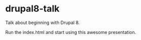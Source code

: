# drupal8-talk

Talk about beginning with Drupal 8.

Run the index.html and start using this awesome presentation.
